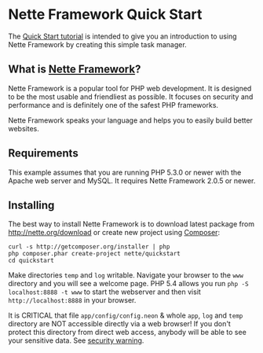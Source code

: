Nette Framework Quick Start
===========================

The [Quick Start tutorial](http://doc.nette.org/quickstart) is intended to give you
an introduction to using Nette Framework by creating this simple task manager.


What is [Nette Framework](http://nette.org)?
--------------------------------------------

Nette Framework is a popular tool for PHP web development. It is designed to be
the most usable and friendliest as possible. It focuses on security and
performance and is definitely one of the safest PHP frameworks.

Nette Framework speaks your language and helps you to easily build better websites.


Requirements
------------

This example assumes that you are running PHP 5.3.0 or newer with the Apache
web server and MySQL. It requires Nette Framework 2.0.5 or newer.


Installing
----------

The best way to install Nette Framework is to download latest package
from http://nette.org/download or create new project using
[Composer](http://doc.nette.org/composer):

	curl -s http://getcomposer.org/installer | php
	php composer.phar create-project nette/quickstart
	cd quickstart

Make directories `temp` and `log` writable. Navigate your browser
to the `www` directory and you will see a welcome page. PHP 5.4 allows
you run `php -S localhost:8888 -t www` to start the webserver and
then visit `http://localhost:8888` in your browser.


It is CRITICAL that file `app/config/config.neon` & whole `app`, `log`
and `temp` directory are NOT accessible directly via a web browser! If you
don't protect this directory from direct web access, anybody will be able to see
your sensitive data. See [security warning](http://nette.org/security-warning).
